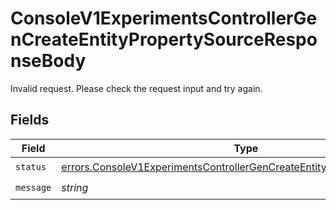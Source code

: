 # ConsoleV1ExperimentsControllerGenCreateEntityPropertySourceResponseBody

Invalid request. Please check the request input and try again.


## Fields

| Field                                                                                                                                                                | Type                                                                                                                                                                 | Required                                                                                                                                                             | Description                                                                                                                                                          |
| -------------------------------------------------------------------------------------------------------------------------------------------------------------------- | -------------------------------------------------------------------------------------------------------------------------------------------------------------------- | -------------------------------------------------------------------------------------------------------------------------------------------------------------------- | -------------------------------------------------------------------------------------------------------------------------------------------------------------------- |
| `status`                                                                                                                                                             | [errors.ConsoleV1ExperimentsControllerGenCreateEntityPropertySourceStatus](../../models/errors/consolev1experimentscontrollergencreateentitypropertysourcestatus.md) | :heavy_check_mark:                                                                                                                                                   | N/A                                                                                                                                                                  |
| `message`                                                                                                                                                            | *string*                                                                                                                                                             | :heavy_check_mark:                                                                                                                                                   | N/A                                                                                                                                                                  |